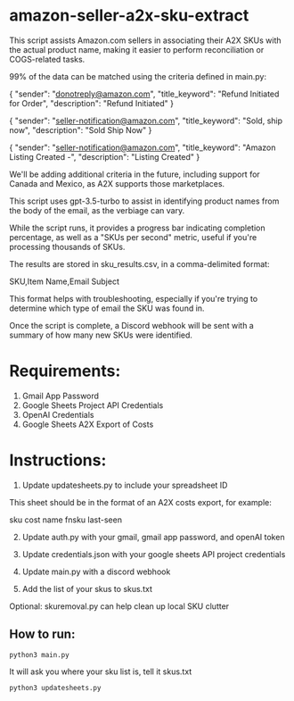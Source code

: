 # amazon-seller-a2x-sku-extract

This script assists Amazon.com sellers in associating their A2X SKUs with the actual product name, making it easier to perform reconciliation or COGS-related tasks.

99% of the data can be matched using the criteria defined in main.py:

{ "sender": "donotreply@amazon.com", "title_keyword": "Refund Initiated for Order", "description": "Refund Initiated" }

{ "sender": "seller-notification@amazon.com", "title_keyword": "Sold, ship now", "description": "Sold Ship Now" }

{ "sender": "seller-notification@amazon.com", "title_keyword": "Amazon Listing Created -", "description": "Listing Created" }

We'll be adding additional criteria in the future, including support for Canada and Mexico, as A2X supports those marketplaces.

This script uses gpt-3.5-turbo to assist in identifying product names from the body of the email, as the verbiage can vary.

While the script runs, it provides a progress bar indicating completion percentage, as well as a "SKUs per second" metric, useful if you're processing thousands of SKUs.

The results are stored in sku_results.csv, in a comma-delimited format:

SKU,Item Name,Email Subject

This format helps with troubleshooting, especially if you're trying to determine which type of email the SKU was found in.

Once the script is complete, a Discord webhook will be sent with a summary of how many new SKUs were identified.

# Requirements:
  1) Gmail App Password 
  2) Google Sheets Project API Credentials
  3) OpenAI Credentials
  4) Google Sheets A2X Export of Costs

# Instructions:
1) Update updatesheets.py to include your spreadsheet ID

This sheet should be in the format of an A2X costs export, for example:

sku	cost	name	fnsku	last-seen

2) Update auth.py with your gmail, gmail app password, and openAI token

3) Update credentials.json with your google sheets API project credentials

4) Update main.py with a discord webhook

5) Add the list of your skus to skus.txt

Optional: skuremoval.py can help clean up local SKU clutter

## How to run:

```
python3 main.py
```
It will ask you where your sku list is, tell it skus.txt
```
python3 updatesheets.py
```
